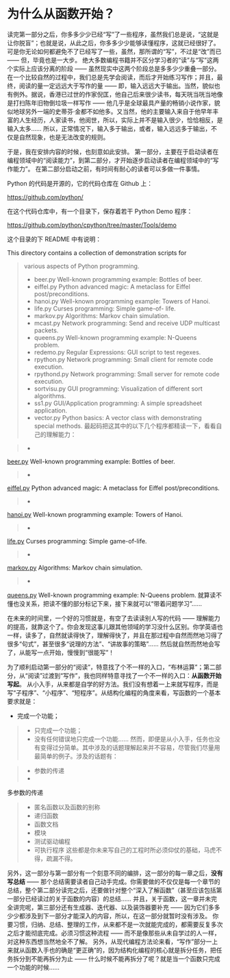 # 为什么从函数开始？

读完第一部分之后，你多多少少已经“写”了一些程序，虽然我们总是说，“这就是让你脱盲”；也就是说，从此之后，你多多少少能够读懂程序，这就已经很好了。
可是你无论如何都避免不了已经写了一些，虽然，那所谓的“写”，不过是“改”而已 —— 但，毕竟也是一大步。
绝大多数编程书籍并不区分学习者的“读”与“写”这两个实际上应该分离的阶段 —— 虽然现实中这两个阶段总是多多少少重叠一部分。
在一个比较自然的过程中，我们总是先学会阅读，而后才开始练习写作；并且，最终，阅读的量一定远远大于写作的量 ——
即，输入远远大于输出。当然，貌似也有例外。据说，香港已过世的作家倪匡，他自己后来很少读书，每天咣当咣当地像是打扫陈年旧物倒垃圾一样写作 ——
他几乎是全球最具产量的畅销小说作家，貌似地球另外一端的史蒂芬·金都不如他多。又当然，他的主要输入来自于他早年丰富的人生经历，人家读书，他阅世，所以，实际上并不是输入很少，恰恰相反，是输入太多……
所以，正常情况下，输入多于输出，或者，输入远远多于输出，不仅是自然现象，也是无法改变的规则。

于是，我在安排内容的时候，也刻意如此安排。
第一部分，主要在于启动读者在编程领域中的“阅读能力”，到第二部分，才开始逐步启动读者在编程领域中的“写作能力”。
在第二部分启动之前，有时间有耐心的读者可以多做一件事情。

Python 的代码是开源的，它的代码仓库在 Github 上：

>
https://github.com/python/

在这个代码仓库中，有一个目录下，保存着若干 Python Demo 程序：

>
https://github.com/python/cpython/tree/master/Tools/demo

这个目录的下 README 中有说明：

>
This directory contains a collection of demonstration scripts for
> various
aspects of Python programming.
>
> * beer.py        Well-known programming
example: Bottles of beer.
> * eiffel.py      Python advanced magic: A metaclass
for Eiffel post/preconditions.
> * hanoi.py       Well-known programming
example: Towers of Hanoi.
> * life.py        Curses programming: Simple game-of-
life.
> * markov.py      Algorithms: Markov chain simulation.
> * mcast.py
Network programming: Send and receive UDP multicast packets.
> * queens.py
Well-known programming example: N-Queens problem.
> * redemo.py      Regular
Expressions: GUI script to test regexes.
> * rpython.py     Network programming:
Small client for remote code execution.
> * rpythond.py    Network programming:
Small server for remote code execution.
> * sortvisu.py    GUI programming:
Visualization of different sort algorithms.
> * ss1.py         GUI/Application
programming: A simple spreadsheet application.
> * vector.py      Python basics:
A vector class with demonstrating special methods.
最起码把这其中的以下几个程序都精读一下，看看自己的理解能力：

> *
[beer.py](https://github.com/python/cpython/blob/master/Tools/demo/beer.py)
Well-known programming example: Bottles of beer.
> *
[eiffel.py](https://github.com/python/cpython/blob/master/Tools/demo/eiffel.py)
Python advanced magic: A metaclass for Eiffel post/preconditions.
> *
[hanoi.py](https://github.com/python/cpython/blob/master/Tools/demo/hanoi.py)
Well-known programming example: Towers of Hanoi.
> *
[life.py](https://github.com/python/cpython/blob/master/Tools/demo/life.py)
Curses programming: Simple game-of-life.
> *
[markov.py](https://github.com/python/cpython/blob/master/Tools/demo/markov.py)
Algorithms: Markov chain simulation.
> *
[queens.py](https://github.com/python/cpython/blob/master/Tools/demo/queens.py)
Well-known programming example: N-Queens problem.
就算读不懂也没关系，把读不懂的部分标记下来，接下来就可以“带着问题学习”……

在未来的时间里，一个好的习惯就是，有空了去读读别人写的代码 ——
理解能力的提高，就靠这个了。你会发现这事儿跟其他领域的学习没什么区别。你学英语也一样，读多了，自然就读得快了，理解得快了，并且在那过程中自然而然地习得了很多“句式”，甚至很多“说理的方法”、“讲故事的策略”……
然后就自然而然地会写了，从能写一点开始，慢慢到“很能写”！

为了顺利启动第一部分的“阅读”，特意找了个不一样的入口，“布林运算”；第二部分，从“阅读”过渡到“写作”，我也同样特意寻找了一个不一样的入口：**从函数开始写起**。
从小入手，从来都是自学的好方法。我们没有想着一上来就写程序，而是写“子程序”、“小程序”、“短程序”。从结构化编程的角度来看，写函数的一个基本要求就是：

>
- 完成一个功能；
> - 只完成一个功能；
> - 没有任何错误地只完成一个功能……
然而，即便是从小入手，任务也没有变得过分简单。其中涉及的话题理解起来并不容易，尽管我们尽量用最简单的例子。涉及的话题有：

> - 参数的传递
> -
多参数的传递
> - 匿名函数以及函数的别称
> - 递归函数
> - 函数文档
> - 模块
> - 测试驱动编程
> - 可执行程序
这些都是你未来写自己的工程时所必须仰仗的基础，马虎不得，疏漏不得。

另外，这一部分与第一部分有一个刻意不同的编排，这一部分的每一章之后，**没有写总结**
——
那个总结需要读者自己动手完成。你需要做的不仅仅是每一个章节的总结，整个第二部分读完之后，还要做针对整个“深入了解函数”（甚至应该包括第一部分已经读过的关于函数的内容）的总结……
并且，关于函数，这一章并未完全讲完呢，第三部分还有生成器、迭代器、以及装饰器要补充 ——
因为它们多多少少都涉及到下一部分才能深入的内容，所以，在这一部分就暂时没有涉及。
你要习惯，归纳、总结、整理的工作，从来都不是一次就能完成的，都需要反复多次之后才能彻底完成。必须习惯这种流程 ——
而不是像那些从未自学过的人一样，对这种东西想当然地全不了解。
另外，从现代编程方法论来看，“写作”部分一上来就从函数入手也的确是“更正确”的，因为结构化编程的核心就是拆分任务，把任务拆分到不能再拆分为止 ——
什么时候不能再拆分了呢？就是当一个函数只完成一个功能的时候……
